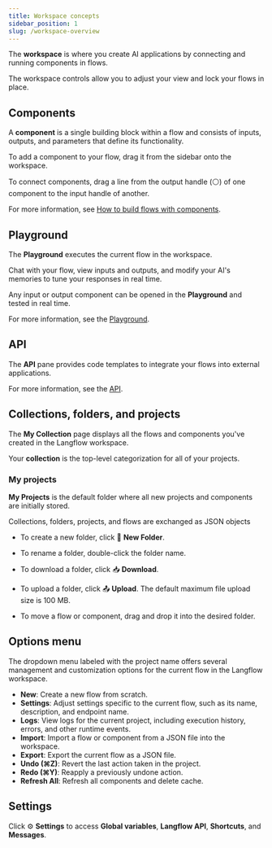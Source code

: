 ```yaml
---
title: Workspace concepts
sidebar_position: 1
slug: /workspace-overview
---
```


The **workspace** is where you create AI applications by connecting and running components in flows.

The workspace controls allow you to adjust your view and lock your flows in place.

## Components

A **component** is a single building block within a flow and consists of inputs, outputs, and parameters that define its functionality.

To add a component to your flow, drag it from the sidebar onto the workspace.

To connect components, drag a line from the output handle (⚪) of one component to the input handle of another.

For more information, see [How to build flows with components](/components-overview).

## Playground

The **Playground** executes the current flow in the workspace.

Chat with your flow, view inputs and outputs, and modify your AI's memories to tune your responses in real time.

Any input or output component can be opened in the **Playground** and tested in real time.

For more information, see the [Playground](/workspace-playground).

## API

The **API** pane provides code templates to integrate your flows into external applications.

For more information, see the [API](/workspace-api).

## Collections, folders, and projects

The **My Collection** page displays all the flows and components you've created in the Langflow workspace.

Your **collection** is the top-level categorization for all of your projects.

### My projects

**My Projects** is the default folder where all new projects and components are initially stored.

Collections, folders, projects, and flows are exchanged as JSON objects

* To create a new folder, click 📁 **New Folder**.

* To rename a folder, double-click the folder name.

* To download a folder, click 📥 **Download**.

* To upload a folder, click 📤 **Upload**. The default maximum file upload size is 100 MB.

* To move a flow or component, drag and drop it into the desired folder.

## Options menu

The dropdown menu labeled with the project name offers several management and customization options for the current flow in the Langflow workspace.

* **New**: Create a new flow from scratch.
* **Settings**: Adjust settings specific to the current flow, such as its name, description, and endpoint name.
* **Logs**: View logs for the current project, including execution history, errors, and other runtime events.
* **Import**: Import a flow or component from a JSON file into the workspace.
* **Export**: Export the current flow as a JSON file.
* **Undo (⌘Z)**: Revert the last action taken in the project.
* **Redo (⌘Y)**: Reapply a previously undone action.
* **Refresh All**: Refresh all components and delete cache.

## Settings

Click ⚙️ **Settings** to access **Global variables**, **Langflow API**, **Shortcuts**, and **Messages**.



